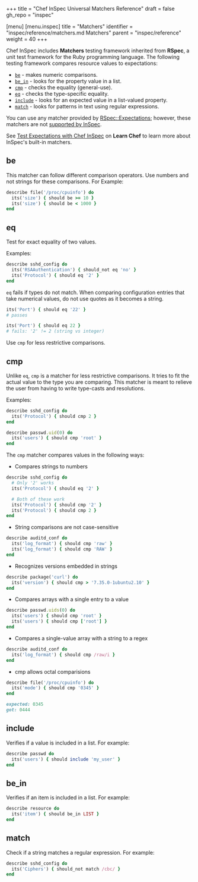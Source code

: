 +++
title = "Chef InSpec Universal Matchers Reference"
draft = false
gh_repo = "inspec"

[menu]
  [menu.inspec]
    title = "Matchers"
    identifier = "inspec/reference/matchers.md Matchers"
    parent = "inspec/reference"
    weight = 40
+++

Chef InSpec includes **Matchers** testing framework inherited from **RSpec**, a unit test framework for the Ruby programming language. The following testing framework compares resource values to expectations:

- [`be`](#be) - makes numeric comparisons.
- [`be_in`](#be_in) - looks for the property value in a list.
- [`cmp`](#cmp) - checks the equality (general-use).
- [`eq`](#eq) - checks the type-specific equality.
- [`include`](#include) - looks for an expected value in a list-valued property.
- [`match`](#match) - looks for patterns in text using regular expressions.

You can use any matcher provided by [RSpec::Expectations](https://relishapp.com/rspec/rspec-expectations/docs); however, these matchers are not [supported by InSpec](/inspec/inspec_and_friends/#rspec).

See [Test Expectations with Chef InSpec](https://learn.chef.io/courses/course-v1:chef+Inspec101+Perpetual/about) on **Learn Chef** to learn more about InSpec's built-in matchers.

## be

This matcher can follow different comparison operators. Use numbers and not strings for these comparisons. For Example:

```ruby
describe file('/proc/cpuinfo') do
  its('size') { should be >= 10 }
  its('size') { should be < 1000 }
end
```

## eq

Test for exact equality of two values.

Examples:

```ruby
describe sshd_config do
  its('RSAAuthentication') { should_not eq 'no' }
  its('Protocol') { should eq '2' }
end
```

`eq` fails if types do not match. When comparing configuration entries that take numerical values, do not use quotes as it becomes a string.

```ruby
its('Port') { should eq '22' }
# passes

its('Port') { should eq 22 }
# fails: '2' != 2 (string vs integer)
```

Use `cmp` for less restrictive comparisons.

## cmp

Unlike `eq`, `cmp` is a matcher for less restrictive comparisons. It tries to fit the actual value to the type you are comparing. This matcher is meant to relieve the user from having to write type-casts and resolutions.

Examples:

```ruby
describe sshd_config do
  its('Protocol') { should cmp 2 }
end

describe passwd.uid(0) do
  its('users') { should cmp 'root' }
end
```

The `cmp` matcher compares values in the following ways:

- Compares strings to numbers

```ruby
describe sshd_config do
  # Only '2' works
  its('Protocol') { should eq '2' }

  # Both of these work
  its('Protocol') { should cmp '2' }
  its('Protocol') { should cmp 2 }
end
```

- String comparisons are not case-sensitive

```ruby
describe auditd_conf do
  its('log_format') { should cmp 'raw' }
  its('log_format') { should cmp 'RAW' }
end
```

- Recognizes versions embedded in strings

```ruby
describe package('curl') do
  its('version') { should cmp > '7.35.0-1ubuntu2.10' }
end
```

- Compares arrays with a single entry to a value

```ruby
describe passwd.uids(0) do
  its('users') { should cmp 'root' }
  its('users') { should cmp ['root'] }
end
```

- Compares a single-value array with a string to a regex

```ruby
describe auditd_conf do
  its('log_format') { should cmp /raw/i }
end
```

- cmp allows octal comparisions

```ruby
describe file('/proc/cpuinfo') do
  its('mode') { should cmp '0345' }
end

expected: 0345
got: 0444
```

## include

Verifies if a value is included in a list. For example:

```ruby
describe passwd do
  its('users') { should include 'my_user' }
end
```

## be_in

Verifies if an item is included in a list. For example:

```ruby
describe resource do
  its('item') { should be_in LIST }
end
```

## match

Check if a string matches a regular expression. For example:

```ruby
describe sshd_config do
  its('Ciphers') { should_not match /cbc/ }
end
```
